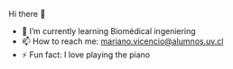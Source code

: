 Hi there 👋

- 🌱 I’m currently learning Biomédical ingeniering
- 📫 How to reach me: mariano.vicencio@alumnos.uv.cl
- ⚡ Fun fact: I love playing the piano
  
